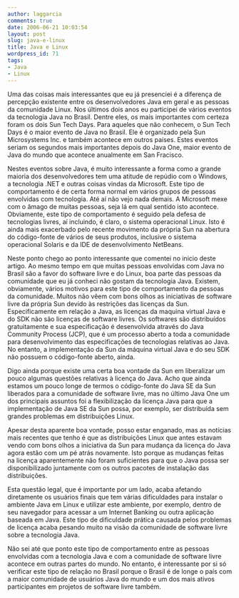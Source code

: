 ```yaml
---
author: laggarcia
comments: true
date: 2006-06-21 10:03:54
layout: post
slug: java-e-linux
title: Java e Linux
wordpress_id: 71
tags:
- Java
- Linux
---
```


Uma das coisas mais interessantes que eu já presenciei é a diferença de percepção existente entre os desenvolvedores Java em geral e as pessoas da comunidade Linux.  Nos últimos dois anos eu participei de vários eventos da tecnologia Java no Brasil. Dentre eles, os mais importantes com certeza foram os dois Sun Tech Days. Para aqueles que não conhecem, o Sun Tech Days é o maior evento de Java no Brasil. Ele é organizado pela Sun Microsystems Inc. e também acontece em outros países. Estes eventos seriam os segundos mais importantes depois do Java One, maior evento de Java do mundo que acontece anualmente em San Fracisco.




Nestes eventos sobre Java, é muito interessante a forma como a grande maioria dos desenvolvedores tem uma atitude de repúdio com o Windows, a tecnologia .NET e outras coisas  vindas da Microsoft. Este tipo de comportamento é de certa forma normal em vários grupos de pessoas envolvidas com tecnologia. Até aí não vejo nada demais. A Microsoft mexe com o âmago de muitas pessoas, seja lá em qual sentido isto acontece. Obviamente, este tipo de comportamento é seguido pela defesa de tecnologias livres, aí incluindo, é claro, o sistema operacional Linux. Isto é ainda mais exacerbado pelo recente movimento da própria Sun na abertura do código-fonte de vários de seus produtos, inclusive o sistema operacional Solaris e da IDE de desenvolvimento NetBeans.




Neste ponto chego ao ponto interessante que comentei no inicio deste artigo. Ao mesmo tempo em que muitas pessoas envolvidas com Java no Brasil são a favor do software livre e do Linux, boa parte das pessoas da comunidade que eu já conheci não gostam da tecnologia Java. Existem, obviamente, vários motivos para este tipo de comportamento da pessoas da comunidade. Muitos não vêem com bons olhos as iniciativas de software livre da própria Sun devido às restrições das licenças da Sun. Especificamente em relação a Java, as licenças da maquina virtual Java e do SDK não são licenças de software livres. Os softwares são distribuídos gratuitamente e sua especificação é desenvolvida através do Java Community Process (JCP), que é um processo aberto a toda a comunidade para desenvolvimento das especificações de tecnologias relativas ao Java. No entanto, a implementação da Sun da máquina virtual Java e do seu SDK não possuem o código-fonte aberto, ainda.




Digo ainda porque existe uma certa boa vontade da Sun em liberalizar um pouco algumas questões relativas à licença do Java. Acho que ainda estamos um pouco longe de termos o código-fonte do Java SE da Sun liberados para a comunidade de software livre, mas no último Java One um dos principais assuntos foi a flexibilização da licença Java para que a implementação de Java SE da Sun possa, por exemplo, ser distribuída sem grandes problemas em distribuições Linux.




Apesar desta aparente boa vontade, posso estar enganado, mas as notícias mais recentes que tenho é que as distribuições Linux que antes estavam vendo com bons olhos a iniciativa da Sun para mudança da licença do Java agora estão com um pé atrás novamente. Isto porque as mudanças feitas na licença aparentemente não foram suficientes para que o Java possa ser disponibilizado juntamente com os outros pacotes de instalação das distribuições.




Esta questão legal, que é importante por um lado, acaba afetando diretamente os usuários finais que tem várias dificuldades para instalar o ambiente Java em Linux e utilizar este ambiente, por exemplo, dentro de seu navegador para acessar a um Internet Banking ou outra aplicação baseada em Java. Este tipo de dificuldade prática causada pelos problemas de licença acaba pesando muito na visão da comunidade de software livre sobre a tecnologia Java.




Não sei até que ponto este tipo de comportamento entre as pessoas envolvidas com a tecnologia Java e com a comunidade de software livre acontece em outras partes do mundo. No entanto, é interessante por si só verificar este tipo de relação no Brasil porque o Brasil é de longe o país com a maior comunidade de usuários Java do mundo e um dos mais ativos participantes em projetos de software livre também.

